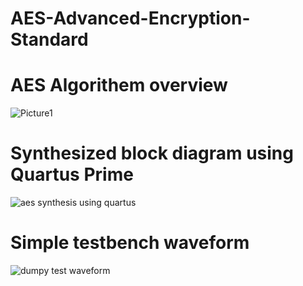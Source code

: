 # AES-Advanced-Encryption-Standard

# AES Algorithem overview
![Picture1](https://github.com/user-attachments/assets/b5708b66-67f5-463f-94fd-7f0518a286d3)

# Synthesized block diagram using Quartus Prime
![aes synthesis using quartus](https://github.com/user-attachments/assets/7d2ccc31-4d6f-4387-8a46-ecc3949bec18)

# Simple testbench waveform
![dumpy test waveform](https://github.com/user-attachments/assets/b7aab423-1ff3-4ea6-85b4-201c61fb409b)
